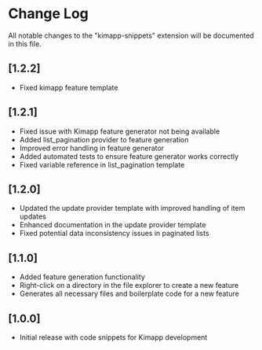 # Change Log

All notable changes to the "kimapp-snippets" extension will be documented in this file.

## [1.2.2]

- Fixed kimapp feature template

## [1.2.1]

- Fixed issue with Kimapp feature generator not being available
- Added list_pagination provider to feature generation
- Improved error handling in feature generator
- Added automated tests to ensure feature generator works correctly
- Fixed variable reference in list_pagination template

## [1.2.0]

- Updated the update provider template with improved handling of item updates
- Enhanced documentation in the update provider template
- Fixed potential data inconsistency issues in paginated lists

## [1.1.0]

- Added feature generation functionality
- Right-click on a directory in the file explorer to create a new feature
- Generates all necessary files and boilerplate code for a new feature 

## [1.0.0]

- Initial release with code snippets for Kimapp development 